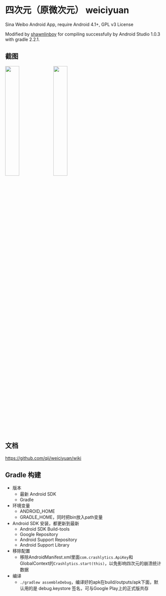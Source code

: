 四次元（原微次元） weiciyuan
=========
Sina Weibo Android App, require Android 4.1+, GPL v3 License

Modified by [shawnlinboy](mobilelin.me) for compiling successfully by Android Studio 1.0.3 with gradle 2.2.1.

截图
--------------
<img width="30%" height="30%" src="https://lh5.ggpht.com/liao4yraseucSncbq9ZOAspCb7xZZ-E7iHsSv3OBGbFwLi6pSys8G4jap132pUmuYQ=h900-rw"/>

<img width="30%" height="30%" src="https://lh5.ggpht.com/hlf2Hy7nyvGZ2l6WV3LEd2IiXVp_xYh76_bPUSEaQf0epRwxx3XA-7dAFjQBiZy7Tw=h900-rw"/>

文档
--------------
https://github.com/qii/weiciyuan/wiki

Gradle 构建
--------------
- 版本
    - 最新 Android SDK
    - Gradle
- 环境变量
    - ANDROID_HOME
    - GRADLE_HOME，同时把bin放入path变量
- Android SDK 安装，都更新到最新
    - Android SDK Build-tools
    - Google Repository
    - Android Support Repository
    - Android Support Library
- 移除配置
    - 移除AndroidManifest.xml里面`com.crashlytics.ApiKey`和GlobalContext的`Crashlytics.start(this)`，以免影响四次元的崩溃统计数据
- 编译
    - `./gradlew assembleDebug`，编译好的apk在build/outputs/apk下面，默认用的是 debug.keystore 签名，可与Google Play上的正式版共存